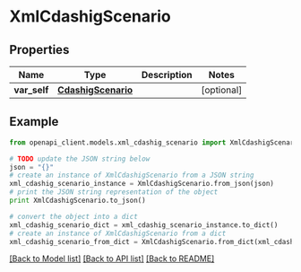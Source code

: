 # XmlCdashigScenario


## Properties
Name | Type | Description | Notes
------------ | ------------- | ------------- | -------------
**var_self** | [**CdashigScenario**](CdashigScenario.md) |  | [optional] 

## Example

```python
from openapi_client.models.xml_cdashig_scenario import XmlCdashigScenario

# TODO update the JSON string below
json = "{}"
# create an instance of XmlCdashigScenario from a JSON string
xml_cdashig_scenario_instance = XmlCdashigScenario.from_json(json)
# print the JSON string representation of the object
print XmlCdashigScenario.to_json()

# convert the object into a dict
xml_cdashig_scenario_dict = xml_cdashig_scenario_instance.to_dict()
# create an instance of XmlCdashigScenario from a dict
xml_cdashig_scenario_from_dict = XmlCdashigScenario.from_dict(xml_cdashig_scenario_dict)
```
[[Back to Model list]](../README.md#documentation-for-models) [[Back to API list]](../README.md#documentation-for-api-endpoints) [[Back to README]](../README.md)


